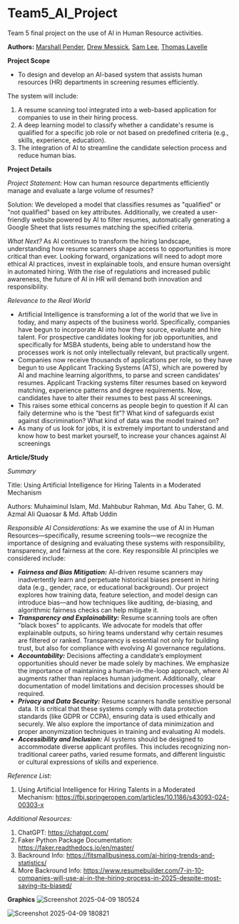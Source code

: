 # Team5_AI_Project

Team 5 final project on the use of AI in Human Resource activities. 

**Authors:** [Marshall Pender](https://github.com/marshallpender), [Drew Messick](https://github.com/drewmessick), [Sam Lee](https://github.com/SamLee0257), [Thomas Lavelle](https://github.com/tlav03)

**Project Scope** 

- To design and develop an AI-based system that assists human resources (HR) departments in screening resumes efficiently. 

The system will include:

1. A resume scanning tool integrated into a web-based application for companies to use in their hiring process.
2. A deep learning model to classify whether a candidate's resume is qualified for a specific job role or not based on predefined criteria (e.g., skills, experience, education).
3. The integration of AI to streamline the candidate selection process and reduce human bias.

**Project Details** 

*Project Statement:* How can human resource departments efficiently manage and evaluate a large volume of resumes? ​

Solution: We developed a model that classifies resumes as "qualified" or "not qualified" based on key attributes. Additionally, we created a user-friendly website powered by AI to filter resumes, automatically generating a Google Sheet that lists resumes matching the specified criteria.

*What Next?*
As AI continues to transform the hiring landscape, understanding how resume scanners shape access to opportunities is more critical than ever. Looking forward, organizations will need to adopt more ethical AI practices, invest in explainable tools, and ensure human oversight in automated hiring. With the rise of regulations and increased public awareness, the future of AI in HR will demand both innovation and responsibility.

*Relevance to the Real World*
- Artificial Intelligence is transforming a lot of the world that we live in today, and many aspects of the business world. Specifically, companies have begun to incorporate AI into how they source, evaluate and hire talent. For prospective candidates looking for job opportunities, and specifically for MSBA students, being able to understand how the processes work is not only intellectually relevant, but practically urgent.
- Companies now receive thousands of applications per role, so they have begun to use Applicant Tracking Systems (ATS), which are powered by AI and machine learning algorithms, to parse and screen candidates’ resumes. Applicant Tracking systems filter resumes based on keyword matching, experience patterns and degree requirements. Now, candidates have to alter their resumes to best pass AI screenings.
- This raises some ethical concerns as people begin to question if AI can faily determine who is the “best fit”? What kind of safeguards exist against discrimination? What kind of data was the model trained on?
- As many of us look for jobs, it is extremely important to understand and know how to best market yourself, to increase your chances against AI screenings

**Article/Study**

*Summary*

Title: Using Artificial Intelligence for Hiring Talents in a Moderated Mechanism

Authors: Muhaiminul Islam, Md. Mahbubur Rahman, Md. Abu Taher, G. M. Azmal Ali Quaosar & Md. Aftab Uddin

*Responsible AI Considerations:*
As we examine the use of AI in Human Resources—specifically, resume screening tools—we recognize the importance of designing and evaluating these systems with responsibility, transparency, and fairness at the core. Key responsible AI principles we considered include:
-  ***Fairness and Bias Mitigation:*** AI-driven resume scanners may inadvertently learn and perpetuate historical biases present in hiring data (e.g., gender, race, or educational background). Our project explores how training data, feature selection, and model design can introduce bias—and how techniques like auditing, de-biasing, and algorithmic fairness checks can help mitigate it.
-  ***Transparency and Explainability:*** Resume scanning tools are often "black boxes" to applicants. We advocate for models that offer explainable outputs, so hiring teams understand why certain resumes are filtered or ranked. Transparency is essential not only for building trust, but also for compliance with evolving AI governance regulations.
-  ***Accountability:*** Decisions affecting a candidate’s employment opportunities should never be made solely by machines. We emphasize the importance of maintaining a human-in-the-loop approach, where AI augments rather than replaces human judgment. Additionally, clear documentation of model limitations and decision processes should be required.
-  ***Privacy and Data Security:*** Resume scanners handle sensitive personal data. It is critical that these systems comply with data protection standards (like GDPR or CCPA), ensuring data is used ethically and securely. We also explore the importance of data minimization and proper anonymization techniques in training and evaluating AI models.
-  ***Accessibility and Inclusion:*** AI systems should be designed to accommodate diverse applicant profiles. This includes recognizing non-traditional career paths, varied resume formats, and different linguistic or cultural expressions of skills and experience.

*Reference List:*
1. Using Artificial Intelligence for Hiring Talents in a Moderated Mechanism: https://fbj.springeropen.com/articles/10.1186/s43093-024-00303-x

*Additional Resources:*
1. ChatGPT: https://chatgpt.com/
2. Faker Python Package Documentation: https://faker.readthedocs.io/en/master/
3. Backround Info: https://fitsmallbusiness.com/ai-hiring-trends-and-statistics/
4. More Backround Info: https://www.resumebuilder.com/7-in-10-companies-will-use-ai-in-the-hiring-process-in-2025-despite-most-saying-its-biased/

**Graphics**
![Screenshot 2025-04-09 180524](https://github.com/user-attachments/assets/5de61952-8736-4d93-a390-63083958033f)

![Screenshot 2025-04-09 180821](https://github.com/user-attachments/assets/58aa7c4c-c7ea-4340-8c7b-cd5541448a3b)


